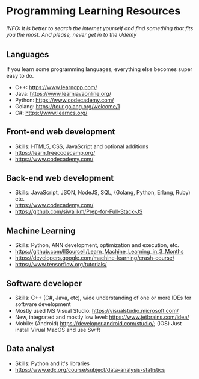 # Programming Learning Resources
###### INFO: It is better to search the internet yourself and find something that fits you the most. And please, never get in to the Udemy

## Languages
If you learn some programming languages, everything else becomes super easy to do.
- C++: https://www.learncpp.com/
- Java: https://www.learnjavaonline.org/
- Python: https://www.codecademy.com/
- Golang: https://tour.golang.org/welcome/1
- C#: https://www.learncs.org/


## Front-end web development
- Skills: HTML5, CSS, JavaScript and optional additions
- https://learn.freecodecamp.org/
- https://www.codecademy.com/

## Back-end web development
- Skills: JavaScript, JSON, NodeJS, SQL, (Golang, Python, Erlang, Ruby) etc.
- https://www.codecademy.com/
- https://github.com/siwalikm/Prep-for-Full-Stack-JS

## Machine Learning
- Skills: Python, ANN development, optimization and execution, etc.
- https://github.com/llSourcell/Learn_Machine_Learning_in_3_Months
- https://developers.google.com/machine-learning/crash-course/
- https://www.tensorflow.org/tutorials/

## Software developer
- Skills: C++ (C#, Java, etc), wide understanding of one or more IDEs for software development
- Mostly used MS Visual Studio: https://visualstudio.microsoft.com/
- New, integrated and mostly low level: https://www.jetbrains.com/idea/
- Mobile: (Android) https://developer.android.com/studio/; (IOS) Just install Virual MacOS and use Swift

## Data analyst
- Skills: Python and it's libraries
- https://www.edx.org/course/subject/data-analysis-statistics
